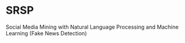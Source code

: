 # SRSP


Social Media Mining with Natural Language Processing and Machine Learning (Fake News Detection)
